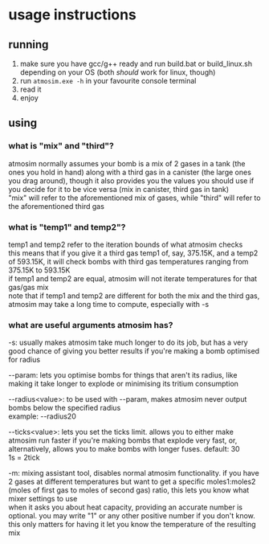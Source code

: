 # usage instructions

## running

1. make sure you have gcc/g++ ready and run build.bat or build_linux.sh depending on your OS (both *should* work for linux, though)
2. run `atmosim.exe -h` in your favourite console terminal
3. read it
4. enjoy

## using

### what is "mix" and "third"?

atmosim normally assumes your bomb is a mix of 2 gases in a tank (the ones you hold in hand) along with a third gas in a canister (the large ones you drag around), though it also provides you the values you should use if you decide for it to be vice versa (mix in canister, third gas in tank)<br>
"mix" will refer to the aforementioned mix of gases, while "third" will refer to the aforementioned third gas

### what is "temp1" and temp2"?

temp1 and temp2 refer to the iteration bounds of what atmosim checks<br>
this means that if you give it a third gas temp1 of, say, 375.15K, and a temp2 of 593.15K, it will check bombs with third gas temperatures ranging from 375.15K to 593.15K<br>
if temp1 and temp2 are equal, atmosim will not iterate temperatures for that gas/gas mix<br>
note that if temp1 and temp2 are different for both the mix and the third gas, atmosim may take a long time to compute, especially with -s

### what are useful arguments atmosim has?

-s: usually makes atmosim take much longer to do its job, but has a very good chance of giving you better results if you're making a bomb optimised for radius

--param: lets you optimise bombs for things that aren't its radius, like making it take longer to explode or minimising its tritium consumption

--radius\<value>: to be used with --param, makes atmosim never output bombs below the specified radius<br>
example: --radius20

--ticks\<value>: lets you set the ticks limit. allows you to either make atmosim run faster if you're making bombs that explode very fast, or, alternatively, allows you to make bombs with longer fuses. default: 30<br>
1s = 2tick

-m: mixing assistant tool, disables normal atmosim functionality. if you have 2 gases at different temperatures but want to get a specific moles1:moles2 (moles of first gas to moles of second gas) ratio, this lets you know what mixer settings to use<br>
when it asks you about heat capacity, providing an accurate number is optional. you may write "1" or any other positive number if you don't know. this only matters for having it let you know the temperature of the resulting mix
